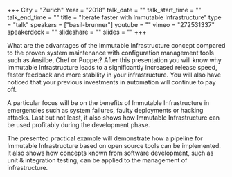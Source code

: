 +++
City = "Zurich"
Year = "2018"
talk_date = ""
talk_start_time = ""
talk_end_time = ""
title = "Iterate faster with Immutable Infrastructure"
type = "talk"
speakers = ["basil-brunner"]
youtube = ""
vimeo = "272531337"
speakerdeck = ""
slideshare = ""
slides = ""
+++

What are the advantages of the Immutable Infrastructure concept compared to the proven
system maintenance with configuration management tools such as Ansilbe, Chef or Puppet?
After this presentation you will know why Immutable Infrastructure leads to a
significantly increased release speed, faster feedback and more stability in your
infrastructure. You will also have noticed that your previous investments in automation
will continue to pay off.

A particular focus will be on the benefits of Immutable Infrastructure in emergencies such
as system failures, faulty deployments or hacking attacks. Last but not least, it also
shows how Immutable Infrastructure can be used profitably during the development phase.

The presented practical example will demonstrate how a pipeline for Immutable
Infrastructure based on open source tools can be implemented. It also shows how concepts
known from software development, such as unit & integration testing, can be applied to the
management of infrastructure.

